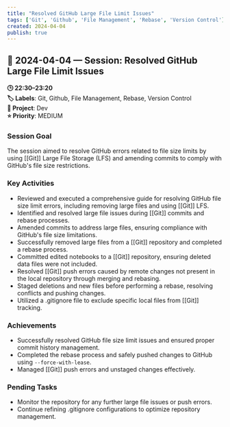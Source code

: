 ```yaml
---
title: "Resolved GitHub Large File Limit Issues"
tags: ['Git', 'Github', 'File Management', 'Rebase', 'Version Control']
created: 2024-04-04
publish: true
---
```


## 📅 2024-04-04 — Session: Resolved GitHub Large File Limit Issues

**🕒 22:30–23:20**  
**🏷️ Labels**: Git, Github, File Management, Rebase, Version Control  
**📂 Project**: Dev  
**⭐ Priority**: MEDIUM  


### Session Goal
The session aimed to resolve GitHub errors related to file size limits by using [[Git]] Large File Storage (LFS) and amending commits to comply with GitHub's file size restrictions.

### Key Activities
- Reviewed and executed a comprehensive guide for resolving GitHub file size limit errors, including removing large files and using [[Git]] LFS.
- Identified and resolved large file issues during [[Git]] commits and rebase processes.
- Amended commits to address large files, ensuring compliance with GitHub's file size limitations.
- Successfully removed large files from a [[Git]] repository and completed a rebase process.
- Committed edited notebooks to a [[Git]] repository, ensuring deleted data files were not included.
- Resolved [[Git]] push errors caused by remote changes not present in the local repository through merging and rebasing.
- Staged deletions and new files before performing a rebase, resolving conflicts and pushing changes.
- Utilized a .gitignore file to exclude specific local files from [[Git]] tracking.

### Achievements
- Successfully resolved GitHub file size limit issues and ensured proper commit history management.
- Completed the rebase process and safely pushed changes to GitHub using `--force-with-lease`.
- Managed [[Git]] push errors and unstaged changes effectively.

### Pending Tasks
- Monitor the repository for any further large file issues or push errors.
- Continue refining .gitignore configurations to optimize repository management.
